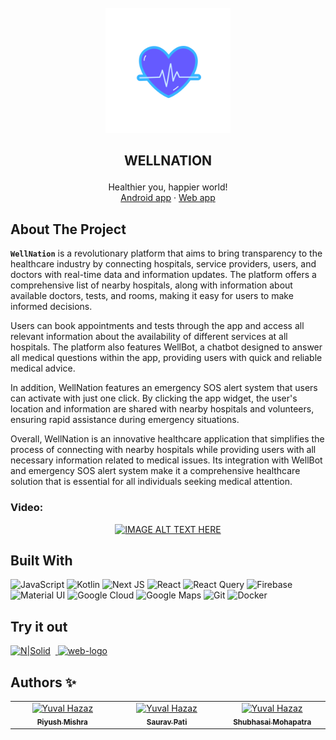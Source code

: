 <!-- [![Contributors][contributors-shield]][contributors-url]
[![Forks][forks-shield]][forks-url]
[![Stargazers][stars-shield]][stars-url]
[![Issues][issues-shield]][issues-url]
[![MIT License][license-shield]][license-url]
[![LinkedIn][linkedin-shield]][linkedin-url] -->

<br />
<div align="center">
  <a href="https://github.com/Wellnation">
    <img src="https://raw.githubusercontent.com/Wellnation/.github/main/profile/wn.png" alt="Logo" width="200" height="200">
  </a>

 ## <p align="center">WELLNATION</p>

  <p align="center">
    Healthier you, happier world!
    <br/>
    <a href="https://github.com/Wellnation/WellnationAndroidApp">Android app</a>
    ·
    <a href="https://github.com/Wellnation/wellnation-web-portal">Web app</a>
    <br />
    <!-- <br />
    <a href="#">View Demo</a>
    ·
    <a href="https://github.com/othneildrew/Best-README-Template/issues">Report Bug</a>
    ·
    <a href="https://github.com/othneildrew/Best-README-Template/issues">Request Feature</a> -->
  </p>
</div>

<!-- TABLE OF CONTENTS -->
<!-- <details>
  <summary>Table of Contents</summary>
  <ol>
    <li>
      <a href="#about-the-project">About The Project</a>
      <ul>
        <li><a href="#built-with">Built With</a></li>
      </ul>
    </li>
    <li><a href="#usage">Usage</a></li>
    <li><a href="#roadmap">Roadmap</a></li>
    <li><a href="#contributing">Contributing</a></li>
    <li><a href="#license">License</a></li>
    <li><a href="#contact">Contact</a></li>
    <li><a href="#acknowledgments">Acknowledgments</a></li>
  </ol>
</details> -->

<!-- ABOUT THE PROJECT -->

## About The Project

<!-- [![Product Name Screen Shot][product-screenshot]](https://example.com) -->

<b>`WellNation`</b> is a revolutionary platform that aims to bring transparency to the healthcare industry by connecting hospitals, service providers, users, and doctors with real-time data and information updates. The platform offers a comprehensive list of nearby hospitals, along with information about available doctors, tests, and rooms, making it easy for users to make informed decisions.

Users can book appointments and tests through the app and access all relevant information about the availability of different services at all hospitals. The platform also features WellBot, a chatbot designed to answer all medical questions within the app, providing users with quick and reliable medical advice.

In addition, WellNation features an emergency SOS alert system that users can activate with just one click. By clicking the app widget, the user's location and information are shared with nearby hospitals and volunteers, ensuring rapid assistance during emergency situations.

Overall, WellNation is an innovative healthcare application that simplifies the process of connecting with nearby hospitals while providing users with all necessary information related to medical issues. Its integration with WellBot and emergency SOS alert system make it a comprehensive healthcare solution that is essential for all individuals seeking medical attention.
### Video: 
<div align="center">

[![IMAGE ALT TEXT HERE](https://img.youtube.com/vi/t391I6rPHZk/0.jpg)](https://youtu.be/t391I6rPHZk)

</div>

## Built With

![JavaScript](https://img.shields.io/badge/javascript-%23323330.svg?style=for-the-badge&logo=javascript&logoColor=%23F7DF1E)
![Kotlin](https://img.shields.io/badge/kotlin-%237F52FF.svg?style=for-the-badge&logo=kotlin&logoColor=white)
![Next JS](https://img.shields.io/badge/Next-black?style=for-the-badge&logo=next.js&logoColor=white)
![React](https://img.shields.io/badge/react-%2320232a.svg?style=for-the-badge&logo=react&logoColor=%2361DAFB)
![React Query](https://img.shields.io/badge/-React%20Query-FF4154?style=for-the-badge&logo=react%20query&logoColor=white)
![Firebase](https://img.shields.io/badge/firebase-%23039BE5.svg?style=for-the-badge&logo=firebase)
![Material UI](https://img.shields.io/badge/-Material%20UI-0081CB?style=for-the-badge&logo=material-ui&logoColor=white)
![Google Cloud](https://img.shields.io/badge/GoogleCloud-%234285F4.svg?style=for-the-badge&logo=google-cloud&logoColor=white)
![Google Maps](https://img.shields.io/badge/Google%20Maps-4285F4?style=for-the-badge&logo=google-maps&logoColor=white)
![Git](https://img.shields.io/badge/git-%23F05033.svg?style=for-the-badge&logo=git&logoColor=white)
![Docker](https://img.shields.io/badge/docker-%230db7ed.svg?style=for-the-badge&logo=docker&logoColor=white)



## Try it out

[![N|Solid](https://storage.googleapis.com/gweb-uniblog-publish-prod/images/HeroHomepage_2880x1200.max-100x100.jpg)](https://github.com/Wellnation/.github/raw/main/profile/WellNation.apk)
&nbsp;<a href="http://35.230.100.0:3000" target="_blank">
  <img alt="web-logo" src="https://cdn0.iconfinder.com/data/icons/business-finance-vol-6-9/512/13-512.png" height="40px" />
  
</a>

## Authors ✨

<!-- ALL-CONTRIBUTORS-LIST:START - Do not remove or modify this section -->
<!-- prettier-ignore-start -->
<!-- markdownlint-disable -->
<table>
  <tbody>
    <tr>
      <td align="center" valign="top" width="14.28%"><a href="https://github.com/DarthSalad"><img src="https://avatars.githubusercontent.com/u/75924053?v=4" width="100px;" alt="Yuval Hazaz"/><br /><sub><b>Piyush Mishra</b></sub></a></td>
      <td align="center" valign="top" width="14.28%"><a href="https://github.com/oyesaurav"><img src="https://avatars.githubusercontent.com/u/78659500?v=4" width="100px;" alt="Yuval Hazaz"/><br /><sub><b>Saurav Pati</b></sub></a></td>
      <td align="center" valign="top" width="14.28%"><a href="https://github.com/shubhasai"><img src="https://avatars.githubusercontent.com/u/78340623?v=4" width="100px;" alt="Yuval Hazaz"/><br /><sub><b>Shubhasai Mohapatra</b></sub></a></td>
    </tr>
  </tbody>
</table>

<!-- USAGE EXAMPLES -->

<!-- ## Usage

Use this space to show useful examples of how a project can be used. Additional screenshots, code examples and demos work well in this space. You may also link to more resources.

_For more examples, please refer to the [Documentation](https://example.com)_


<!-- ROADMAP -->
<!-- 
## Roadmap

- [x] Add Changelog
- [x] Add back to top links
- [ ] Add Additional Templates w/ Examples
- [ ] Add "components" document to easily copy & paste sections of the readme
- [ ] Multi-language Support
  - [ ] Chinese
  - [ ] Spanish
 --> 
